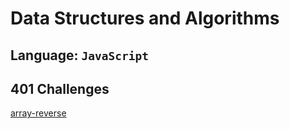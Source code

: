 # Data Structures and Algorithms

## Language: `JavaScript`

## 401 Challenges

[array-reverse](arrays-reverse/README.md)

